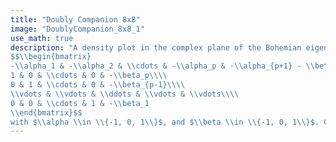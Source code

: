 ```yaml
---
title: "Doubly Companion 8x8"
image: "DoublyCompanion_8x8_1"
use_math: true
description: "A density plot in the complex plane of the Bohemian eigenvalues of a sample of 20 million 8x8 $(p=7)$ doubly companion matrices
$$\\begin{bmatrix}
-\\alpha_1 & -\\alpha_2 & \\cdots & -\\alpha_p & -\\alpha_{p+1} - \\beta_{p+1}\\\\
1 & 0 & \\cdots & 0 & -\\beta_p\\\\
0 & 1 & \\cdots & 0 & -\\beta_{p-1}\\\\
\\vdots & \\vdots & \\ddots & \\vdots & \\vdots\\\\
0 & 0 & \\cdots & 1 & -\\beta_1
\\end{bmatrix}$$
with $\\alpha \\in \\{-1, 0, 1\\}$, and $\\beta \\in \\{-1, 0, 1\\}$. Color represents the eigenvalue density and the plot is viewed on [-2.2-2.2i, 2.2+2.2i]."
---
```

